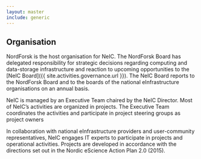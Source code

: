 ```yaml
---
layout: master
include: generic
---
```


## Organisation

NordForsk is the host organisation for NeIC. The NordForsk Board has delegated responsibility for strategic decisions regarding computing and data-storage infrastructure and reaction to upcoming opportunities to the [NeIC Board]({{ site.activities.governance.url }}). The NeIC Board reports to the NordForsk Board and to the boards of the national eInfrastructure organisations on an annual basis.

NeIC is managed by an Executive Team chaired by the NeIC Director. Most of NeIC’s activities are organized in projects. The Executive Team coordinates the activities and participate in project steering groups as project owners

In collaboration with national eInfrastructure providers and user-community representatives, NeIC engages IT experts to participate in projects and operational activities. Projects are developed in accordance with the directions set out in the Nordic eScience Action Plan 2.0 (2015).
